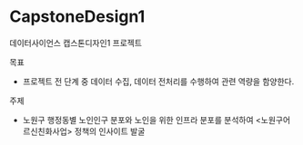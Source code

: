 # CapstoneDesign1
데이터사이언스 캡스톤디자인1 프로젝트

목표
- 프로젝트 전 단계 중 데이터 수집, 데이터 전처리를 수행하여 관련 역량을 함양한다.

주제
- 노원구 행정동별 노인인구 분포와 노인을 위한 인프라 분포를 분석하여 <노원구어르신친화사업> 정책의 인사이트 발굴
